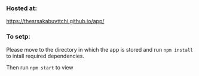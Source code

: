 ### Hosted at:
https://thesrsakabuvttchi.github.io/app/

### To setp:
Please move to the directory in which the app is stored and run ```npm install``` to intall required dependencies.

Then run ```npm start``` to view 

